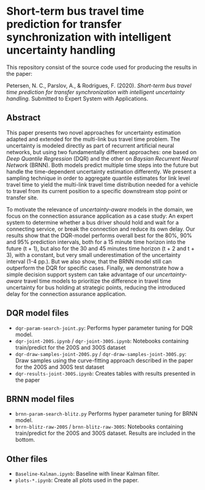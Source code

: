 # Short-term bus travel time prediction for transfer synchronization with intelligent uncertainty handling

This repository consist of the source code used for producing the results in the paper:

Petersen, N. C., Parslov, A., & Rodrigues, F. (2020). *Short-term bus travel time prediction for transfer synchronization with intelligent uncertainty handling.* Submitted to Expert System with Applications.

## Abstract
This paper presents two novel approaches for uncertainty estimation adapted and extended for the multi-link bus travel time problem. The uncertainty is modeled directly as part of recurrent artificial neural networks, but using two fundamentally different approaches: one based on *Deep Quantile Regression* (DQR) and the other on *Baysian Recurrent Neural Network* (BRNN). Both models predict multiple time steps into the future but handle the time-dependent uncertainty estimation differently. We present a sampling technique in order to aggregate quantile estimates for link level travel time to yield the multi-link travel time distribution needed for a vehicle to travel from its current position to a specific downstream stop point or transfer site. 

To motivate the relevance of *uncertainty-aware* models in the domain, we focus on the connection assurance application as a case study: An expert system to determine whether a bus driver should hold and wait for a connecting service, or break the connection and reduce its own delay. Our results show that the DQR-model performs overall best for the 80%, 90% and 95% prediction intervals, both for a 15 minute time horizon into the future (t + 1), but also for the 30 and 45 minutes time horizon (t + 2 and t + 3), with a constant, but very small underestimation of the uncertainty interval (1-4 pp.). But we also show, that the BRNN model still can outperform the DQR for specific cases. Finally, we demonstrate how a simple decision support system can take advantage of our *uncertainty-aware* travel time models to prioritize the difference in travel time uncertainty for bus holding at strategic points, reducing the introduced delay for the connection assurance application.

## DQR model files
- ``dqr-param-search-joint.py``: Performs hyper parameter tuning for DQR model.
- ``dqr-joint-200S.ipynb`` / ``dqr-joint-300S.ipynb``: Notebooks containing train/predict for the 200S and 300S dataset
- ``dqr-draw-samples-joint-200S.py`` / ``dqr-draw-samples-joint-300S.py``: Draw samples using the curve-fitting approach described in the paper for the 200S and 300S test dataset
- ``dqr-results-joint-300S.ipynb``: Creates tables with results presented in the paper

## BRNN model files
- ``brnn-param-search-blitz.py`` Performs hyper parameter tuning for BRNN model.
- ``brrn-blitz-raw-200S`` / ``brnn-blitz-raw-300S``: Notebooks containing train/predict for the 200S and 300S dataset. Results are included in the bottom.

## Other files
- ``Baseline-Kalman.ipynb``: Baseline with linear Kalman filter.
- ``plots-*.ipynb``: Create all plots used in the paper.

